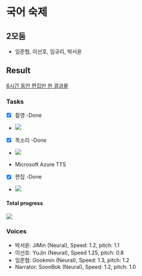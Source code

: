 # 국어 숙제
## 2모둠 
+ 임준협, 이선호, 임규리, 박서윤
## Result
<a href="https://share.icloud.com/photos/0a1vYQZdhKTz28R29aFqu4-Qg">6시간 동안 편집만 한 결과물</a>
### Tasks
- [x] 촬영 -Done
- ![](https://geps.dev/progress/100)
- [x] 목소리 -Done
- ![](https://geps.dev/progress/100)
+ Microsoft Azure TTS 
- [x] 편집 -Done
- ![](https://geps.dev/progress/100)
#### Total progress
![](https://geps.dev/progress/100)
### Voices
- 박서윤: JiMin (Neural), Speed: 1.2, pitch: 1.1
- 이선호: YuJin (Neural), Speed 1.25, pitch: 0.8
- 임준협: Gookmin (Neural), Speed: 1.3, pitch: 1.2
- Narrator: SoonBok (Neural), Speed: 1.2, pitch: 1.0
